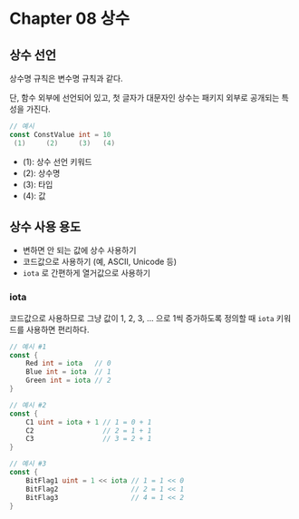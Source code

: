 # Chapter 08 상수

## 상수 선언

상수명 규칙은 변수명 규칙과 같다.

단, 함수 외부에 선언되어 있고, 첫 글자가 대문자인 상수는 패키지 외부로 공개되는 특성을 가진다.

```go
// 예시
const ConstValue int = 10
 (1)     (2)     (3)   (4)
```

 * (1): 상수 선언 키워드
 * (2): 상수명
 * (3): 타입
 * (4): 값

## 상수 사용 용도
 * 변하면 안 되는 값에 상수 사용하기
 * 코드값으로 사용하기 (예, ASCII, Unicode 등)
 * `iota` 로 간편하게 열거값으로 사용하기

### iota

코드값으로 사용하므로 그냥 값이 1, 2, 3, ... 으로 1씩 증가하도록 정의할 때 `iota` 키워드를 사용하면 편리하다.

```go
// 예시 #1
const {
    Red int = iota   // 0
    Blue int = iota  // 1
    Green int = iota // 2
}

// 예시 #2
const {
    C1 uint = iota + 1 // 1 = 0 + 1
    C2                 // 2 = 1 + 1
    C3                 // 3 = 2 + 1
}

// 예시 #3
const {
    BitFlag1 uint = 1 << iota // 1 = 1 << 0
    BitFlag2                  // 2 = 1 << 1
    BitFlag3                  // 4 = 1 << 2
}
```
